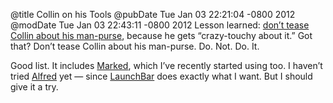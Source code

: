 @title Collin on his Tools
@pubDate Tue Jan 03 22:21:04 -0800 2012
@modDate Tue Jan 03 22:43:11 -0800 2012
Lesson learned: <a href="http://collindonnell.com/blog/2012/1/4/essential-tools-2011.html">don’t tease Collin about his man-purse</a>, because he gets “crazy-touchy about it.” Got that? Don’t tease Collin about his man-purse. Do. Not. Do. It.

Good list. It includes <a href="http://markedapp.com/">Marked</a>, which I’ve recently started using too. I haven’t tried <a href="http://www.alfredapp.com/">Alfred</a> yet — since <a href="http://www.obdev.at/products/launchbar/index.html">LaunchBar</a> does exactly what I want. But I should give it a try.
